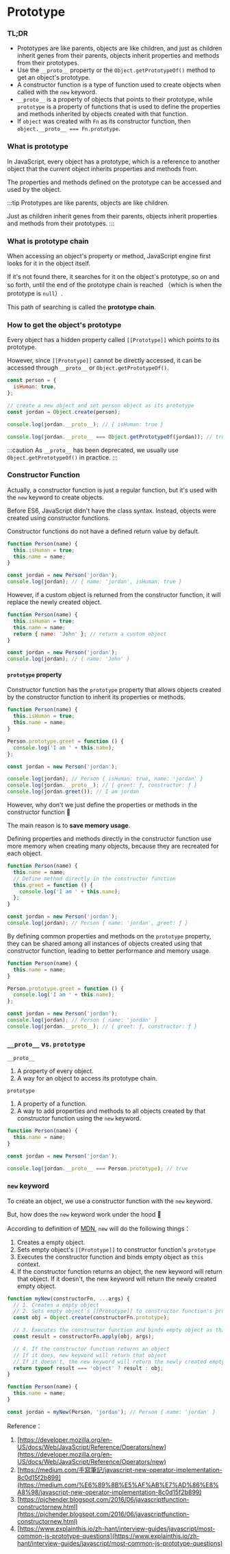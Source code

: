 # Prototype

### TL;DR

- Prototypes are like parents, objects are like children, and just as children inherit genes from their parents, objects inherit properties and methods from their prototypes.
- Use the `__proto__` property or the `Object.getPrototypeOf()` method to get an object's prototype.
- A constructor function is a type of function used to create objects when called with the `new` keyword.
- `__proto__` is a property of objects that points to their prototype, while `prototype` is a property of functions that is used to define the properties and methods inherited by objects created with that function.
- If `object` was created with `Fn` as its constructor function, then `object.__proto__ === Fn.prototype`.

### What is prototype

In JavaScript, every object has a prototype, which is a reference to another object that the current object inherits properties and methods from.

The properties and methods defined on the prototype can be accessed and used by the object.

:::tip
Prototypes are like parents, objects are like children.

Just as children inherit genes from their parents, objects inherit properties and methods from their prototypes.
:::

### What is prototype chain

When accessing an object's property or method, JavaScript engine first looks for it in the object itself.

If it's not found there, it searches for it on the object's prototype, so on and so forth, until the end of the prototype chain is reached （which is when the prototype is `null`）.

This path of searching is called the **prototype chain**.

### How to get the object's prototype

Every object has a hidden property called `[[Prototype]]` which points to its prototype.

However, since `[[Prototype]]` cannot be directly accessed, it can be accessed through `__proto__` or `Object.getPrototypeOf()`.

```jsx
const person = {
  isHuman: true,
};

// create a new object and set person object as its prototype
const jordan = Object.create(person);

console.log(jordan.__proto__); // { isHuman: true }

console.log(jordan.__proto__ === Object.getPrototypeOf(jordan)); // true
```

:::caution
As `__proto__` has been deprecated, we usually use `Object.getPrototypeOf()` in practice.
:::

### Constructor Function

Actually, a constructor function is just a regular function, but it's used with the `new` keyword to create objects.

Before ES6, JavaScript didn't have the class syntax. Instead, objects were created using constructor functions.

Constructor functions do not have a defined return value by default.

```jsx
function Person(name) {
  this.isHuman = true;
  this.name = name;
}

const jordan = new Person('jordan');
console.log(jordan); // { name: 'jordan', isHuman: true }
```

However, if a custom object is returned from the constructor function, it will replace the newly created object.

```jsx
function Person(name) {
  this.isHuman = true;
  this.name = name;
  return { name: 'John' }; // return a custom object
}

const jordan = new Person('jordan');
console.log(jordan); // { name: 'John' }
```

#### `prototype` property

Constructor function has the `prototype` property that allows objects created by the constructor function to inherit its properties or methods.

```jsx
function Person(name) {
  this.isHuman = true;
  this.name = name;
}

Person.prototype.greet = function () {
  console.log('I am ' + this.name);
};

const jordan = new Person('jordan');

console.log(jordan); // Person { isHuman: true, name: 'jordan' }
console.log(jordan.__proto__); // { greet: ƒ, constructor: ƒ }
console.log(jordan.greet()); // I am jordan
```

However, why don't we just define the properties or methods in the constructor function 🤔

The main reason is to **save memory usage**.

Defining properties and methods directly in the constructor function use more memory when creating many objects, because they are recreated for each object.

```jsx
function Person(name) {
  this.name = name;
  // Define method directly in the constructor function
  this.greet = function () {
    console.log('I am ' + this.name);
  };
}

const jordan = new Person('jordan');
console.log(jordan); // Person { name: 'jordan', greet: ƒ }
```

By defining common properties and methods on the `prototype` property, they can be shared among all instances of objects created using that constructor function, leading to better performance and memory usage.

```jsx
function Person(name) {
  this.name = name;
}

Person.prototype.greet = function () {
  console.log('I am ' + this.name);
};

const jordan = new Person('jordan');
console.log(jordan); // Person { name: 'jordan' }
console.log(jordan.__proto__); // { greet: ƒ, constructor: ƒ }
```

### `__proto__` vs. `prototype`

`__proto__`

1. A property of every object.
2. A way for an object to access its prototype chain.

`prototype`

1. A property of a function.
2. A way to add properties and methods to all objects created by that constructor function using the `new` keyword.

```jsx
function Person(name) {
  this.name = name;
}

const jordan = new Person('jordan');

console.log(jordan.__proto__ === Person.prototype); // true
```

### `new` keyword

To create an object, we use a constructor function with the `new` keyword.

But, how does the `new` keyword work under the hood 🤔

According to definition of [MDN](https://developer.mozilla.org/en-US/docs/Web/JavaScript/Reference/Operators/new), `new` will do the following things：

1. Creates a empty object.
2. Sets empty object's `[[Prototype]]` to constructor function's `prototype`
3. Executes the constructor function and binds empty object as `this` context.
4. If the constructor function returns an object, the new keyword will return that object. If it doesn't, the new keyword will return the newly created empty object.

```jsx
function myNew(constructorFn, ...args) {
  // 1. Creates a empty object
  // 2. Sets empty object's [[Prototype]] to constructor function's prototype
  const obj = Object.create(constructorFn.prototype);

  // 3. Executes the constructor function and binds empty object as this context
  const result = constructorFn.apply(obj, args);

  // 4. If the constructor function returns an object
  // If it does, new keyword will return that object
  // If it doesn't, the new keyword will return the newly created empty object.
  return typeof result === 'object' ? result : obj;
}

function Person(name) {
  this.name = name;
}

const jordan = myNew(Person, 'jordan'); // Person { name: 'jordan' }
```

Reference：

1. [https://developer.mozilla.org/en-US/docs/Web/JavaScript/Reference/Operators/new](https://developer.mozilla.org/en-US/docs/Web/JavaScript/Reference/Operators/new)
2. [https://medium.com/手寫筆記/javascript-new-operator-implementation-8c0d15f2b899](https://medium.com/%E6%89%8B%E5%AF%AB%E7%AD%86%E8%A8%98/javascript-new-operator-implementation-8c0d15f2b899)
3. [https://pjchender.blogspot.com/2016/06/javascriptfunction-constructornew.html](https://pjchender.blogspot.com/2016/06/javascriptfunction-constructornew.html)
4. [https://www.explainthis.io/zh-hant/interview-guides/javascript/most-common-js-prototype-questions](https://www.explainthis.io/zh-hant/interview-guides/javascript/most-common-js-prototype-questions)
